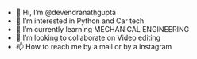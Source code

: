 - 👋 Hi, I’m @devendranathgupta
- 👀 I’m interested in Python and Car tech 
- 🌱 I’m currently learning MECHANICAL ENGINEERING
- 💞️ I’m looking to collaborate on  Video editing
- 📫 How to reach me by a mail or by a instagram 

<!---
devendranathgupta/devendranathgupta is a ✨ special ✨ repository because its `README.md` (this file) appears on your GitHub profile.
You can click the Preview link to take a look at your changes.
--->

